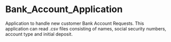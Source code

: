 # Bank_Account_Application

Application to handle new customer Bank Account Requests. This application can read .csv files consisting of names, social security numbers,  account type and initial deposit.
